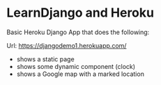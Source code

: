 # LearnDjango and Heroku
Basic Heroku Django App that does the following:

Url: https://djangodemo1.herokuapp.com/

- shows a static page
- shows some dynamic component (clock)
- shows a Google map with a marked location
